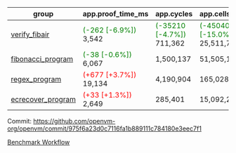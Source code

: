 | group | app.proof_time_ms | app.cycles | app.cells_used | leaf.proof_time_ms | leaf.cycles | leaf.cells_used |
| -- | -- | -- | -- | -- | -- | -- |
| [verify_fibair](https://github.com/openvm-org/openvm/blob/benchmark-results/benchmarks-pr/1205/verify_fibair-975f6a23d0c7116fa1b889111c784180e3eec7f1.md) |<span style='color: green'>(-262 [-6.9%])</span> 3,542 | <span style='color: green'>(-35210 [-4.7%])</span> 711,362 | <span style='color: green'>(-4504049 [-15.0%])</span> 25,511,725 |- | - | - |
| [fibonacci_program](https://github.com/openvm-org/openvm/blob/benchmark-results/benchmarks-pr/1205/fibonacci-975f6a23d0c7116fa1b889111c784180e3eec7f1.md) |<span style='color: green'>(-38 [-0.6%])</span> 6,067 |  1,500,137 |  51,505,102 |- | - | - |
| [regex_program](https://github.com/openvm-org/openvm/blob/benchmark-results/benchmarks-pr/1205/regex-975f6a23d0c7116fa1b889111c784180e3eec7f1.md) |<span style='color: red'>(+677 [+3.7%])</span> 19,134 |  4,190,904 |  165,028,173 |- | - | - |
| [ecrecover_program](https://github.com/openvm-org/openvm/blob/benchmark-results/benchmarks-pr/1205/ecrecover-975f6a23d0c7116fa1b889111c784180e3eec7f1.md) |<span style='color: red'>(+33 [+1.3%])</span> 2,649 |  285,401 |  15,092,297 |- | - | - |


Commit: https://github.com/openvm-org/openvm/commit/975f6a23d0c7116fa1b889111c784180e3eec7f1

[Benchmark Workflow](https://github.com/openvm-org/openvm/actions/runs/12722064321)
